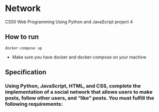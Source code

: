# Network
CS50 Web Programming Using Python and JavaScript project 4
## How to run 
```
docker-compose up
```
* Make sure you have docker and docker-compose on your machine
## Specification
### Using Python, JavaScript, HTML, and CSS, complete the implementation of a social network that allows users to make posts, follow other users, and “like” posts. You must fulfill the following requirements:
